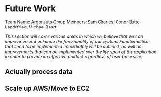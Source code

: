 # Future Work
Team Name: Argonauts
Group Members: Sam Charles, Conor Butte-Landsfried, Michael Baart

_This section will cover various areas in which we believe that we can improve on and enhance the functionality of our system. Functionalities that need to be implemented immediately will be outlined, as well as improvements that can be implemented over the life span of the application in order to provide an effective product regardless of user base size._

## Actually process data

## Scale up AWS/Move to EC2

